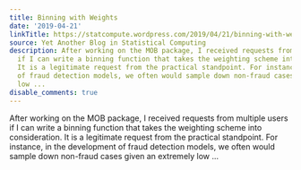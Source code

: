 ```yaml
---
title: Binning with Weights
date: '2019-04-21'
linkTitle: https://statcompute.wordpress.com/2019/04/21/binning-with-weights/
source: Yet Another Blog in Statistical Computing
description: After working on the MOB package, I received requests from multiple users
  if I can write a binning function that takes the weighting scheme into consideration.
  It is a legitimate request from the practical standpoint. For instance, in the development
  of fraud detection models, we often would sample down non-fraud cases given an extremely
  low ...
disable_comments: true
---
```

After working on the MOB package, I received requests from multiple users if I can write a binning function that takes the weighting scheme into consideration. It is a legitimate request from the practical standpoint. For instance, in the development of fraud detection models, we often would sample down non-fraud cases given an extremely low ...